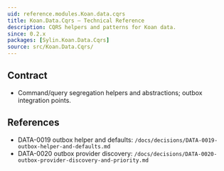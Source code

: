```yaml
---
uid: reference.modules.Koan.data.cqrs
title: Koan.Data.Cqrs — Technical Reference
description: CQRS helpers and patterns for Koan data.
since: 0.2.x
packages: [Sylin.Koan.Data.Cqrs]
source: src/Koan.Data.Cqrs/
---
```


## Contract
- Command/query segregation helpers and abstractions; outbox integration points.

## References
- DATA-0019 outbox helper and defaults: `/docs/decisions/DATA-0019-outbox-helper-and-defaults.md`
- DATA-0020 outbox provider discovery: `/docs/decisions/DATA-0020-outbox-provider-discovery-and-priority.md`
